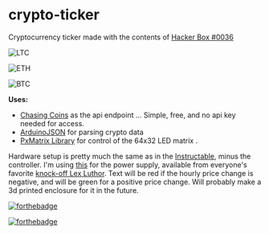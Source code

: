 # crypto-ticker
Cryptocurrency ticker made with the contents of [Hacker Box #0036](https://hackerboxes.com/collections/past-hackerboxes/products/hackerbox-0036-jumbotron)

![LTC](/gifs/LTC.gif)

![ETH](/gifs/ETH.gif)

![BTC](/gifs/BTC.gif)



**Uses:**
* [Chasing Coins]( https://chasing-coins.com) as the api endpoint 
... Simple, free, and no api key needed for access.
* [ArduinoJSON](https://arduinojson.org/) for parsing crypto data
* [PxMatrix Library](https://github.com/2dom/PxMatrix) for control of the 64x32 LED matrix .

Hardware setup is pretty much the same as in the [Instructable](https://www.instructables.com/id/HackerBox-0036-JumboTron/),
minus the controller. I'm using [this](https://www.amazon.com/gp/product/B07B111B7Y/ref=od_aui_detailpages00?ie=UTF8&psc=1) for the 
power supply, available from everyone's favorite [knock-off Lex Luthor](https://www.youtube.com/watch?v=7uxfRDL-JzM).
Text will be red if the hourly price change is negative, and will be green for a positive price change. Will probably make a
3d printed enclosure for it in the future.

[![forthebadge](https://forthebadge.com/images/badges/approved-by-george-costanza.svg)](/gifs/smuggeorge.png)

[![forthebadge](https://forthebadge.com/images/badges/certified-snoop-lion.svg)](https://forthebadge.com)


